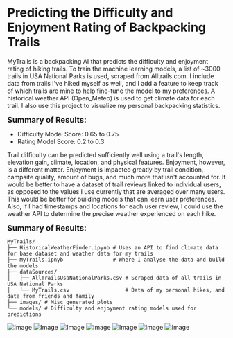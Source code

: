 # **Predicting the Difficulty and Enjoyment Rating of Backpacking Trails**

MyTrails is a backpacking AI that predicts the difficulty and enjoyment rating of hiking trails. To train the machine learning models, a list of ~3000 trails in USA National Parks is used, scraped from Alltrails.com. I include data from trails I've hiked myself as well, and I add a feature to keep track of which trails are mine to help fine-tune the model to my preferences. A historical weather API (Open_Meteo) is used to get climate data for each trail. I also use this project to visualize my personal backpacking statistics.

<font size="4">**Summary of Results:**</font>
- Difficulty Model Score: 0.65 to 0.75
- Rating Model Score: 0.2 to 0.3

Trail difficulty can be predicted sufficiently well using a trail's length, elevation gain, climate, location, and physical features. Enjoyment, however, is a different matter. Enjoyment is impacted greatly by trail condition, campsite quality, amount of bugs, and much more that isn't accounted for. It would be better to have a dataset of trail reviews linked to individual users, as opposed to the values I use currently that are averaged over many users. This would be better for building models that can learn user preferences. Also, if I had timestamps and locations for each user review, I could use the weather API to determine the precise weather experienced on each hike.

<font size="4">**Summary of Results:**</font>
```
MyTrails/
├── HistoricalWeatherFinder.ipynb # Uses an API to find climate data for base dataset and weather data for my trails
├── MyTrails.ipnyb                # Where I analyse the data and build the models
├── dataSources/
│   ├── AllTrailsUsaNationalParks.csv # Scraped data of all trails in USA National Parks
│   └── MyTrails.csv                  # Data of my personal hikes, and data from friends and family
├── images/ # Misc generated plots
└── models/ # Difficulty and enjoyment rating models used for predictions
```

![Image](https://github.com/jgbreault/TrailGenie/blob/main/images/FullDataset-DistancevsElevationGain.png)
![Image](https://github.com/jgbreault/TrailGenie/blob/main/images/MyCompletedTrails-DistancevsElevationGain.png)
![Image](https://github.com/jgbreault/TrailGenie/blob/main/images/MyCompletedTrails-GroupedbyPark.png)
![Image](https://github.com/jgbreault/TrailGenie/blob/main/images/MyCompletedTrails-WeatherSummary.png)
![Image](https://github.com/jgbreault/TrailGenie/blob/main/images/MyCompletedTrails-GroupedbyDayofYear.png)
![Image](https://github.com/jgbreault/TrailGenie/blob/main/images/MyCompletedTrails-CumulativeDistance.png)
![Image](https://github.com/jgbreault/TrailGenie/blob/main/images/WatchlistTrails-PredictionResults.png)